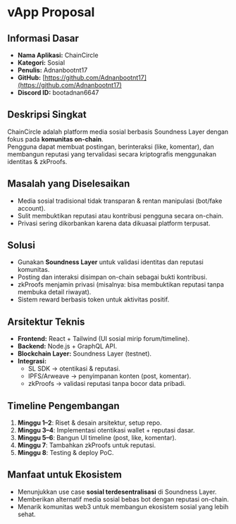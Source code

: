 # vApp Proposal

## Informasi Dasar
- **Nama Aplikasi:** ChainCircle
- **Kategori:** Sosial
- **Penulis:** Adnanbootnt17
- **GitHub:** [https://github.com/Adnanbootnt17](https://github.com/Adnanbootnt17)
- **Discord ID:** bootadnan6647

## Deskripsi Singkat
ChainCircle adalah platform media sosial berbasis Soundness Layer dengan fokus pada **komunitas on-chain**.  
Pengguna dapat membuat postingan, berinteraksi (like, komentar), dan membangun reputasi yang tervalidasi secara kriptografis menggunakan identitas & zkProofs.  

## Masalah yang Diselesaikan
- Media sosial tradisional tidak transparan & rentan manipulasi (bot/fake account).  
- Sulit membuktikan reputasi atau kontribusi pengguna secara on-chain.  
- Privasi sering dikorbankan karena data dikuasai platform terpusat.  

## Solusi
- Gunakan **Soundness Layer** untuk validasi identitas dan reputasi komunitas.  
- Posting dan interaksi disimpan on-chain sebagai bukti kontribusi.  
- zkProofs menjamin privasi (misalnya: bisa membuktikan reputasi tanpa membuka detail riwayat).  
- Sistem reward berbasis token untuk aktivitas positif.  

## Arsitektur Teknis
- **Frontend:** React + Tailwind (UI sosial mirip forum/timeline).  
- **Backend:** Node.js + GraphQL API.  
- **Blockchain Layer:** Soundness Layer (testnet).  
- **Integrasi:**  
  - SL SDK → otentikasi & reputasi.  
  - IPFS/Arweave → penyimpanan konten (post, komentar).  
  - zkProofs → validasi reputasi tanpa bocor data pribadi.  

## Timeline Pengembangan
1. **Minggu 1–2**: Riset & desain arsitektur, setup repo.  
2. **Minggu 3–4**: Implementasi otentikasi wallet + reputasi dasar.  
3. **Minggu 5–6**: Bangun UI timeline (post, like, komentar).  
4. **Minggu 7**: Tambahkan zkProofs untuk reputasi.  
5. **Minggu 8**: Testing & deploy PoC.  

## Manfaat untuk Ekosistem
- Menunjukkan use case **sosial terdesentralisasi** di Soundness Layer.  
- Memberikan alternatif media sosial bebas bot dengan reputasi on-chain.  
- Menarik komunitas web3 untuk membangun ekosistem sosial yang lebih sehat.
